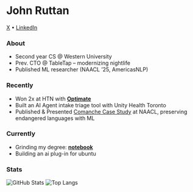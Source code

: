 # John Ruttan

[X](https://x.com/jruttan0) • [LinkedIn](https://www.linkedin.com/in/jack-ruttan-495866232) 

### About
- Second year CS @ Western University  
- Prev. CTO @ TableTap – modernizing nightlife  
- Published ML researcher (NAACL ’25, AmericasNLP)  

### Recently
- Won 2x at HTN with **[Optimate](https://github.com/jruttan1/Optimate)**
- Built an AI Agent intake triage tool with Unity Health Toronto
- Published & Presented [Comanche Case Study](https://aclanthology.org/2025.americasnlp-1.4/) at NAACL, preserving endangered languages with ML

### Currently
- Grinding my degree: **[notebook](https://github.com/jruttan1/cs-notebook)**
- Building an ai plug-in for ubuntu

### Stats
![GitHub Stats](https://github-readme-stats.vercel.app/api?username=jruttan1&show_icons=true&theme=tokyonight)
![Top Langs](https://github-readme-stats.vercel.app/api/top-langs/?username=jruttan1&layout=compact&theme=tokyonight)
